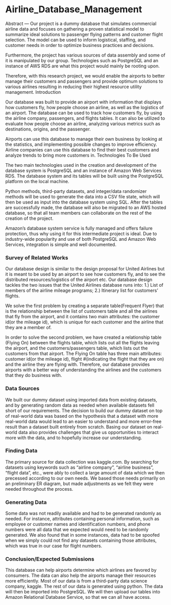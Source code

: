 # Airline_Database_Management

Abstract — Our project is a dummy database that simulates commercial airline data and focuses on gathering a proven statistical model to summarize ideal solutions to passenger flying patterns and customer flight selection. The model can be used to inform logistical, staffing, and customer needs in order to optimize business practices and decisions.

Furthermore, the project has various sources of data assembly and some of it is manipulated by our group. Technologies such as PostgreSQL and an instance of AWS RDS are what this project would mainly be rooting upon.

Therefore, with this research project, we would enable the airports to better manage their customers and passengers and provide optimum solutions to various airlines resulting in reducing their highest resource utility management.
Introduction

Our database was built to provide an airport with information that displays how customers fly, how people choose an airline, as well as the logistics of an airport. The database can be used to track how customers fly, by using the airline company, passengers, and flights tables. It can also be utilized to evaluate how people choose an airline, analyzing various metrics such as destinations, origins, and the passenger. 

Airports can use this database to manage their own business by looking at the statistics, and implementing possible changes to improve efficiency. Airline companies can use this database to find their best customers and analyze trends to bring more customers in.
Technologies To Be Used

The two main technologies used in the creation and development of the database system is PostgreSQL and an instance of Amazon Web Services RDS. The database system and its tables will be built using the PostgreSQL platform on the local machine. 

Python methods, third-party datasets, and integer/data randomizer methods will be used to generate the data into a CSV file state, which will then be used as input into the database system using SQL. After the tables are successfully made, the database will also be migrated to an AWS hosted database, so that all team members can collaborate on the rest of the creation of the project.

Amazon’s database system service is fully managed and offers failure protection, thus why using it for this intermediate project is ideal. Due to industry-wide popularity and use of both PostgreSQL and Amazon Web Services, integration is simple and well documented.

### Survey of Related Works
Our database design is similar to the design proposal for United Airlines but it is meant to be used by an airport to see how customers fly, and to see the distributed resources/logistics of the airport etc. Our database design tackles the two issues that the United Airlines database runs into: 1.) List of members of the airline mileage programs; 2.) Itinerary list for customers’ flights. 

We solve the first problem by creating a separate table(Frequent Flyer) that is the relationship between the list of customers table and all the airlines that fly from the airport, and it contains two main attributes: the customer id(or the mileage id), which is unique for each customer and the airline that they are a member of. 

In order to solve the second problem, we have created a relationship table (Flying On) between the flights table, which lists out all the flights leaving the airport, and the customers/passengers table, which lists out the customers from that airport. The Flying On table has three main attributes: customer id(or the mileage id), flight #(indicating the flight that they are on) and the airline they are flying with. Therefore, our database provides airports with a better way of understanding the airlines and the customers that they do business with.

### Data Sources
We built our dummy dataset using imported data from existing datasets, and by generating random data as needed when available datasets fell short of our requirements. The decision to build our dummy dataset on top of real-world data was based on the hypothesis that a dataset with more real-world data would lead to an easier to understand and more error-free result than a dataset built entirely from scratch. Basing our dataset on real-world data also provides challenges that give us opportunities to interact more with the data, and to hopefully increase our understanding. 

### Finding Data
The primary source for data collection was kaggle.com. By searching for datasets using keywords such as “airline company”, “airline business”, “flight data”, etc., were ably to collect a large amount of data which we then precessed according to our own needs. We based those needs primarily on an preliminary ER diagram, but made adjustments as we felt they were needed throughout the process. 

### Generating Data
Some data was not readily available and had to be generated randomly as needed. For instance, attributes containing personal information, such as employee or customer names and identification numbers, and phone numbers were all data that we expected would need to be randomly generated. We also found that in some instances, data had to be spoofed when we simply could not find any datasets containing those attributes, which was true in our case for flight numbers.

### Conclusion/Expected Submissions
This database can help airports determine which airlines are favored by consumers. The data can also help the airports manage their resources more efficiently. Most of our data is from a third-party data science company, kaggle. The rest of our data is generated using python. The data will then be imported into PostgreSQL. We will then upload our tables into Amazon Relational Database Service, so that we can all have access.
